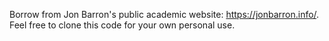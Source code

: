 Borrow from Jon Barron's public academic website: https://jonbarron.info/. Feel free to clone this code for your own personal use.
